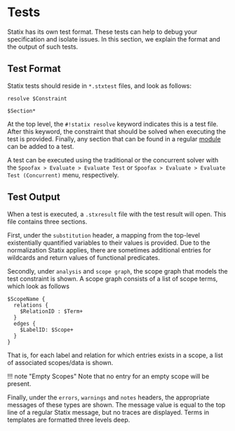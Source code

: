 # Tests

Statix has its own test format. These tests can help to debug your specification
and isolate issues. In this section, we explain the format and the output of
such tests.

## Test Format

Statix tests should reside in `*.stxtest` files, and look as follows:

```statix
resolve $Constraint

$Section*
```

At the top level, the `#!statix resolve` keyword indicates this is a test file.
After this keyword, the constraint that should be solved when executing the test
is provided. Finally, any section that can be found in a regular [module](modules.md)
can be added to a test.

A test can be executed using the traditional or the concurrent solver with the
`Spoofax > Evaluate > Evaluate Test` or `Spoofax > Evaluate > Evaluate Test
(Concurrent)` menu, respectively.

## Test Output

When a test is executed, a `.stxresult` file with the test result will open. This
file contains three sections.

First, under the `substitution` header, a mapping from the top-level existentially
quantified variables to their values is provided. Due to the normalization Statix
applies, there are sometimes additional entries for wildcards and return values
of functional predicates.

Secondly, under `analysis` and `scope graph`, the scope graph that models the
test constraint is shown. A scope graph consists of a list of scope terms, which
look as follows

```statix
$ScopeName {
  relations {
    $RelationID : $Term+
  }
  edges {
    $LabelID: $Scope+
  }
}
```

That is, for each label and relation for which entries exists in a scope, a list
of associated scopes/data is shown.

!!! note "Empty Scopes"
    Note that no entry for an empty scope will be present.

Finally, under the `errors`, `warnings` and `notes` headers, the appropriate
messages of these types are shown. The message value is equal to the top line
of a regular Statix message, but no traces are displayed. Terms in templates are
formatted three levels deep.
